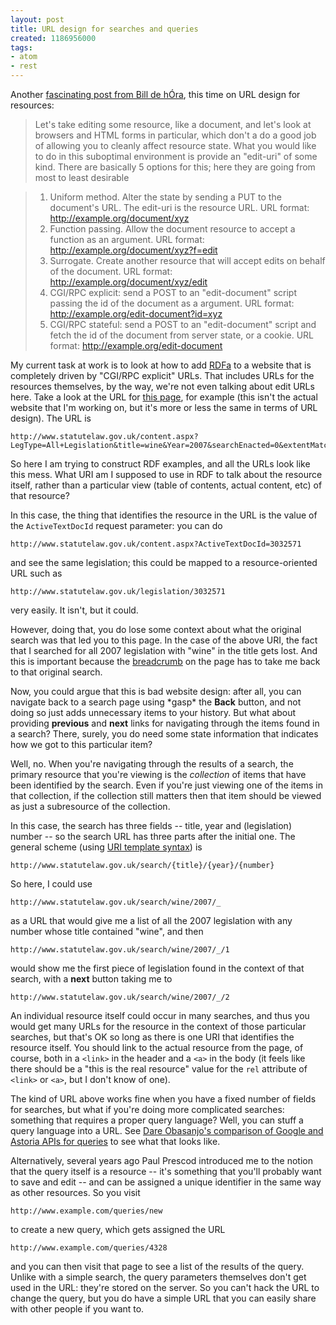 ```yaml
---
layout: post
title: URL design for searches and queries
created: 1186956000
tags:
- atom
- rest
---
```

Another [fascinating post from Bill de hÓra][1], this time on URL design for resources:

> Let's take editing some resource, like a document, and let's look at browsers and HTML forms in particular, which don't a do a good job of allowing you to cleanly affect resource state. What you would like to do in this suboptimal environment is provide an "edit-uri" of some kind. There are basically 5 options for this; here they are going from most to least desirable

>   1. Uniform method. Alter the state by sending a PUT to the document's URL. The edit-uri is the resource URL. URL format: http://example.org/document/xyz
>   2. Function passing. Allow the document resource to accept a function as an argument. URL format: http://example.org/document/xyz?f=edit
>   3. Surrogate. Create another resource that will accept edits on behalf of the document. URL format: http://example.org/document/xyz/edit
>   4. CGI/RPC explicit: send a POST to an "edit-document" script passing the id of the document as a argument. URL format: http://example.org/edit-document?id=xyz
>   5. CGI/RPC stateful: send a POST to an "edit-document" script and fetch the id of the document from server state, or a cookie. URL format: http://example.org/edit-document

[1]: http://www.dehora.net/journal/2007/08/web_resource_mapping_criteria_for_frameworks.html "Bill de hÓra: Web resource mapping criteria for frameworks"

<!--break-->

My current task at work is to look at how to add [RDFa][2] to a website that is completely driven by "CGI/RPC explicit" URLs. That includes URLs for the resources themselves, by the way, we're not even talking about edit URLs here. Take a look at the URL for [this page][3], for example (this isn't the actual website that I'm working on, but it's more or less the same in terms of URL design). The URL is

    http://www.statutelaw.gov.uk/content.aspx?LegType=All+Legislation&title=wine&Year=2007&searchEnacted=0&extentMatchOnly=0&confersPower=0&blanketAmendment=0&sortAlpha=0&TYPE=QS&PageNumber=1&NavFrom=0&parentActiveTextDocId=3032571&ActiveTextDocId=3032571&filesize=16218

[2]: http://www.w3.org/TR/xhtml-rdfa-primer/ "W3C: RDFa Primer"
[3]: http://www.statutelaw.gov.uk/content.aspx?LegType=All+Legislation&title=wine&Year=2007&searchEnacted=0&extentMatchOnly=0&confersPower=0&blanketAmendment=0&sortAlpha=0&TYPE=QS&PageNumber=1&NavFrom=0&parentActiveTextDocId=3032571&ActiveTextDocId=3032571&filesize=16218 "Statute Law Database Legislation"

So here I am trying to construct RDF examples, and all the URLs look like this mess. What URI am I supposed to use in RDF to talk about the resource itself, rather than a particular view (table of contents, actual content, etc) of that resource?

In this case, the thing that identifies the resource in the URL is the value of the `ActiveTextDocId` request parameter: you can do

    http://www.statutelaw.gov.uk/content.aspx?ActiveTextDocId=3032571

and see the same legislation; this could be mapped to a resource-oriented URL such as

    http://www.statutelaw.gov.uk/legislation/3032571

very easily. It isn't, but it could.

However, doing that, you do lose some context about what the original search was that led you to this page. In the case of the above URI, the fact that I searched for all 2007 legislation with "wine" in the title gets lost. And this is important because the [breadcrumb][5] on the page has to take me back to that original search.

[5]: http://www.statutelaw.gov.uk/content.aspx?LegType=All+Legislation&title=wine&Year=2007&searchEnacted=0&extentMatchOnly=0&confersPower=0&blanketAmendment=0&sortAlpha=0&TYPE=QS&PageNumber=1&NavFrom=0&parentActiveTextDocId=3032571&ActiveTextDocId=3032571&filesize=16218#breadcrumb "Breadcrumb on legislation page"

Now, you could argue that this is bad website design: after all, you can navigate back to a search page using \*gasp\* the **Back** button, and not doing so just adds unnecessary items to your history. But what about providing **previous** and **next** links for navigating through the items found in a search? There, surely, you do need some state information that indicates how we got to this particular item?

Well, no. When you're navigating through the results of a search, the primary resource that you're viewing is the *collection* of items that have been identified by the search. Even if you're just viewing one of the items in that collection, if the collection still matters then that item should be viewed as just a subresource of the collection.

In this case, the search has three fields -- title, year and (legislation) number -- so the search URL has three parts after the initial one. The general scheme (using [URI template syntax][4]) is

    http://www.statutelaw.gov.uk/search/{title}/{year}/{number}

[4]: http://bitworking.org/projects/URI-Templates/draft-gregorio-uritemplate-01.html "URI Template Internet-Draft"

So here, I could use

    http://www.statutelaw.gov.uk/search/wine/2007/_

as a URL that would give me a list of all the 2007 legislation with any number whose title contained "wine", and then

    http://www.statutelaw.gov.uk/search/wine/2007/_/1

would show me the first piece of legislation found in the context of that search, with a **next** button taking me to

    http://www.statutelaw.gov.uk/search/wine/2007/_/2

An individual resource itself could occur in many searches, and thus you would get many URLs for the resource in the context of those particular searches, but that's OK so long as there is one URI that identifies the resource itself. You should link to the actual resource from the page, of course, both in a `<link>` in the header and a `<a>` in the body (it feels like there should be a "this is the real resource" value for the `rel` attribute of `<link>` or `<a>`, but I don't know of one).

The kind of URL above works fine when you have a fixed number of fields for searches, but what if you're doing more complicated searches: something that requires a proper query language? Well, you can stuff a query language into a URL. See [Dare Obasanjo's comparison of Google and Astoria APIs for queries][6] to see what that looks like.

[6]: http://www.25hoursaday.com/weblog/2007/07/13/GoogleBaseDataAPIVsAstoriaTwoApproachesToSQLlikeQueriesInARESTfulProtocol.aspx "Dare Obasanjo: Google Base Data API vs. Astoria: Two Approaches to SQL-like Queries in a RESTful Protocol"

Alternatively, several years ago Paul Prescod introduced me to the notion that the query itself is a resource -- it's something that you'll probably want to save and edit -- and can be assigned a unique identifier in the same way as other resources. So you visit

    http://www.example.com/queries/new

to create a new query, which gets assigned the URL

    http://www.example.com/queries/4328

and you can then visit that page to see a list of the results of the query. Unlike with a simple search, the query parameters themselves don't get used in the URL: they're stored on the server. So you can't hack the URL to change the query, but you do have a simple URL that you can easily share with other people if you want to.
